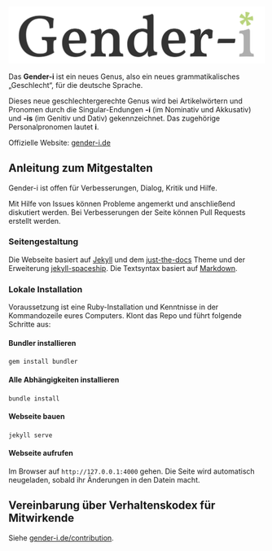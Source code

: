 ![Gender-i](/assets/images/Gender-i-512.png)

Das **Gender-i** ist ein neues Genus, also ein neues grammatikalisches „Geschlecht“, für die deutsche Sprache.

Dieses neue geschlechtergerechte Genus wird bei Artikelwörtern und Pronomen durch die Singular-Endungen **-i** (im Nominativ und Akkusativ) und **-is** (im Genitiv und Dativ) gekennzeichnet. Das zugehörige Personalpronomen lautet **i**.

Offizielle Website: [gender-i.de](https://gender-i.de)

## Anleitung zum Mitgestalten

Gender-i ist offen für Verbesserungen, Dialog, Kritik und Hilfe. 

Mit Hilfe von Issues können Probleme angemerkt und anschließend diskutiert werden. Bei Verbesserungen der Seite können Pull Requests erstellt werden.

### Seitengestaltung

Die Webseite basiert auf [Jekyll](https://jekyllrb.com) und dem [just-the-docs](https://pmarsceill.github.io/just-the-docs/) Theme und der Erweiterung [jekyll-spaceship](https://github.com/jeffreytse/jekyll-spaceship#usage). Die Textsyntax basiert auf [Markdown](https://www.markdownguide.org/basic-syntax/).

### Lokale Installation

Voraussetzung ist eine Ruby-Installation und Kenntnisse in der Kommandozeile eures Computers. Klont das Repo und führt folgende Schritte aus:

#### Bundler installieren

`gem install bundler`

#### Alle Abhängigkeiten installieren

`bundle install`

#### Webseite bauen

`jekyll serve`

#### Webseite aufrufen

Im Browser auf `http://127.0.0.1:4000` gehen. Die Seite wird automatisch neugeladen, sobald ihr Änderungen in den Datein macht.

## Vereinbarung über Verhaltenskodex für Mitwirkende

Siehe [gender-i.de/contribution](https://gender-i.de/contribution).